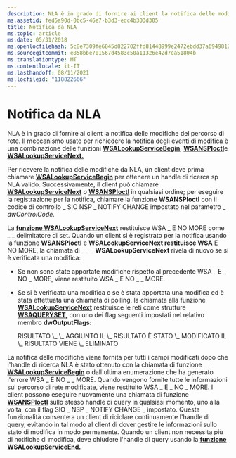 ```yaml
---
description: NLA è in grado di fornire ai client la notifica delle modifiche del percorso di rete. Il meccanismo usato per richiedere la notifica degli eventi di modifica è una combinazione delle funzioni WSALookupServiceBegin, WSANSPIoctl e WSALookupServiceNext.
ms.assetid: fed5a90d-0bc5-46e7-b3d3-edc4b303d305
title: Notifica da NLA
ms.topic: article
ms.date: 05/31/2018
ms.openlocfilehash: 5c8e7309fe6845d822702ffd81448999e2472ebdd37a6949812f622110ee9d42
ms.sourcegitcommit: e858bbe701567d4583c50a11326e42d7ea51804b
ms.translationtype: MT
ms.contentlocale: it-IT
ms.lasthandoff: 08/11/2021
ms.locfileid: "118822666"
---
```

# <a name="notification-from-nla"></a>Notifica da NLA

NLA è in grado di fornire ai client la notifica delle modifiche del percorso di rete. Il meccanismo usato per richiedere la notifica degli eventi di modifica è una combinazione delle funzioni [**WSALookupServiceBegin**](/windows/desktop/api/Winsock2/nf-winsock2-wsalookupservicebegina), [**WSANSPIoctl**](/windows/desktop/api/Winsock2/nf-winsock2-wsanspioctl)e [**WSALookupServiceNext.**](/windows/desktop/api/Winsock2/nf-winsock2-wsalookupservicenexta)

Per ricevere la notifica delle modifiche da NLA, un client deve prima chiamare [**WSALookupServiceBegin**](/windows/desktop/api/Winsock2/nf-winsock2-wsalookupservicebegina) per ottenere un handle di ricerca sp NLA valido. Successivamente, il client può chiamare [**WSALookupServiceNext**](/windows/desktop/api/Winsock2/nf-winsock2-wsalookupservicenexta) o [**WSANSPIoctl**](/windows/desktop/api/Winsock2/nf-winsock2-wsanspioctl) in qualsiasi ordine; per eseguire la registrazione per la notifica, chiamare la funzione **WSANSPIoctl** con il codice di controllo \_ SIO NSP \_ NOTIFY CHANGE impostato nel parametro \_ *dwControlCode.*

La [**funzione WSALookupServiceNext**](/windows/desktop/api/Winsock2/nf-winsock2-wsalookupservicenexta) restituisce WSA \_ E NO MORE come \_ \_ delimitatore di set. Quando un client si è registrato per la notifica usando la funzione [**WSANSPIoctl**](/windows/desktop/api/Winsock2/nf-winsock2-wsanspioctl) e **WSALookupServiceNext restituisce WSA** E NO MORE, la chiamata di \_ \_ \_ **WSALookupServiceNext** rivela di nuovo se si è verificata una modifica:

-   Se non sono state apportate modifiche rispetto al precedente WSA \_ E \_ NO \_ MORE, viene restituito WSA \_ E NO \_ \_ MORE.
-   Se si è verificata una modifica o se è stata apportata una modifica ed è stata effettuata una chiamata di polling, la chiamata alla funzione [**WSALookupServiceNext**](/windows/desktop/api/Winsock2/nf-winsock2-wsalookupservicenexta) restituisce le reti come strutture [**WSAQUERYSET,**](/windows/desktop/api/Winsock2/ns-winsock2-wsaquerysetw) con uno dei flag seguenti impostati nel relativo membro **dwOutputFlags:**

    <dl> RISULTATO \_ \_ AGGIUNTO  
    IL \_ RISULTATO È STATO \_ MODIFICATO  
    IL \_ RISULTATO VIENE \_ ELIMINATO  
    </dl>

La notifica delle modifiche viene fornita per tutti i campi modificati dopo che l'handle di ricerca NLA è stato ottenuto con la chiamata di funzione [**WSALookupServiceBegin**](/windows/desktop/api/Winsock2/nf-winsock2-wsalookupservicebegina) o dall'ultima enumerazione che ha generato l'errore WSA \_ E NO \_ \_ MORE. Quando vengono fornite tutte le informazioni sul percorso di rete modificate, viene restituito WSA \_ E \_ NO \_ MORE. I client possono eseguire nuovamente una chiamata di funzione [**WSANSPIoctl**](/windows/desktop/api/Winsock2/nf-winsock2-wsanspioctl) sullo stesso handle di query in qualsiasi momento, uno alla volta, con il flag SIO \_ NSP \_ NOTIFY CHANGE \_ impostato. Questa funzionalità consente a un client di riciclare continuamente l'handle di query, evitando in tal modo al client di dover gestire le informazioni sullo stato di modifica in modo permanente. Quando un client non necessita più di notifiche di modifica, deve chiudere l'handle di query usando la [**funzione WSALookupServiceEnd.**](/windows/desktop/api/Winsock2/nf-winsock2-wsalookupserviceend)

 

 



